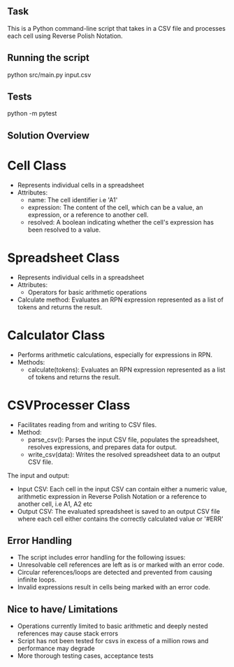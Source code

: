 ## Task
This is a Python command-line script that takes in a CSV file and processes each cell using Reverse Polish Notation.

## Running the script
python src/main.py input.csv

## Tests
python -m pytest

## Solution Overview
# Cell Class
- Represents individual cells in a spreadsheet
- Attributes:
    - name: The cell identifier i.e 'A1'
    - expression: The content of the cell, which can be a value, an expression, or a reference to another cell.
    - resolved: A boolean indicating whether the cell's expression has been resolved to a value.

# Spreadsheet Class
- Represents individual cells in a spreadsheet
- Attributes:
    - Operators for basic arithmetic operations
- Calculate method: Evaluates an RPN expression represented as a list of tokens and returns the result.

# Calculator Class
- Performs arithmetic calculations, especially for expressions in RPN.
- Methods:
    - calculate(tokens): Evaluates an RPN expression represented as a list of tokens and returns the result.

# CSVProcesser Class
- Facilitates reading from and writing to CSV files.
- Method:
    - parse_csv(): Parses the input CSV file, populates the spreadsheet, resolves expressions, and prepares data for output.
    - write_csv(data): Writes the resolved spreadsheet data to an output CSV file.

The input and output:
- Input CSV: Each cell in the input CSV can contain either a numeric value, arithmetic expression in Reverse Polish Notation or a reference to another cell, i.e A1, A2 etc
- Output CSV: The evaluated spreadsheet is saved to an output CSV file where each cell either contains the correctly calculated value or '#ERR'

## Error Handling
- The script includes error handling for the following issues:
- Unresolvable cell references are left as is or marked with an error code.
- Circular references/loops are detected and prevented from causing infinite loops.
- Invalid expressions result in cells being marked with an error code.

## Nice to have/ Limitations
- Operations currently limited to basic arithmetic and deeply nested references may cause stack errors
- Script has not been tested for csvs in excess of a million rows and performance may degrade
- More thorough testing cases, acceptance tests